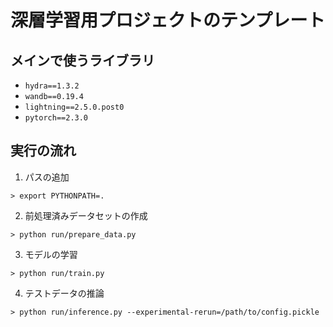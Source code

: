 # 深層学習用プロジェクトのテンプレート

## メインで使うライブラリ
- `hydra==1.3.2`
- `wandb==0.19.4`
- `lightning==2.5.0.post0`
- `pytorch==2.3.0`

## 実行の流れ
1. パスの追加
```
> export PYTHONPATH=.
```

2. 前処理済みデータセットの作成
```
> python run/prepare_data.py 
```

3. モデルの学習
```
> python run/train.py
```

4. テストデータの推論
```
> python run/inference.py --experimental-rerun=/path/to/config.pickle
```
